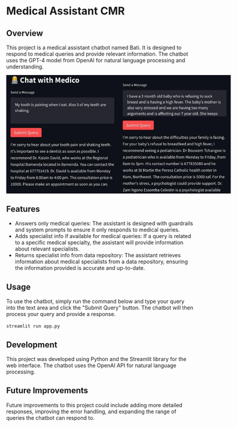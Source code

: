 # Medical Assistant CMR

## Overview
This project is a medical assistant chatbot named Bati. It is designed to respond to medical queries and provide relevant information. The chatbot uses the GPT-4 model from OpenAI for natural language processing and understanding.

<div style="display: flex; justify-content: space-around;">
    <img src="assets/demo.jpg" alt="App Screenshot" width="300"/>
    <img src="assets/demo1.jpg" alt="App Screenshot" width="300"/>
</div>

## Features
- Answers only medical queries: The assistant is designed with guardrails and system prompts to ensure it only responds to medical queries.
- Adds specialist info if available for medical queries: If a query is related to a specific medical specialty, the assistant will provide information about relevant specialists.
- Returns specialist info from data repository: The assistant retrieves information about medical specialists from a data repository, ensuring the information provided is accurate and up-to-date.

## Usage
To use the chatbot, simply run the command below and type your query into the text area and click the "Submit Query" button. The chatbot will then process your query and provide a response.

```streamlit run app.py```

## Development
This project was developed using Python and the Streamlit library for the web interface. The chatbot uses the OpenAI API for natural language processing.

## Future Improvements
Future improvements to this project could include adding more detailed responses, improving the error handling, and expanding the range of queries the chatbot can respond to.
